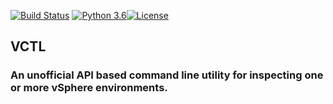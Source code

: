 [![Build Status](https://travis-ci.com/GMH501/vctl-vsphere-cli.svg?token=WbrqYj2c7b5z38d73y3B&branch=master)](https://travis-ci.com/GMH501/vctl-vsphere-cli) [![Python 3.6](https://img.shields.io/badge/python-3.6-blue.svg)](https://www.python.org/downloads/release/python-360/)[![License](https://img.shields.io/badge/License-Apache%202.0-blue.svg)](https://opensource.org/licenses/Apache-2.0)
## VCTL
### An unofficial API based command line utility for inspecting one or more vSphere environments.
